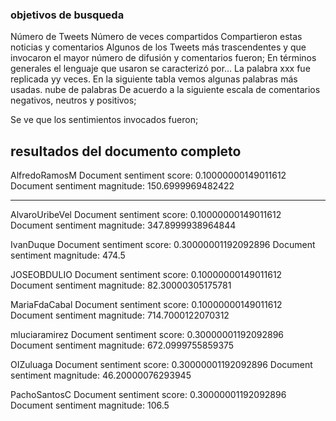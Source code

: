 

### objetivos de busqueda


Número de Tweets
Número de veces compartidos
Compartieron estas noticias y comentarios
Algunos de los Tweets más trascendentes y que invocaron el mayor número de difusión y comentarios fueron;
En términos generales el lenguaje que usaron se caracterizó por…
La palabra xxx fue replicada yy veces. En la siguiente tabla vemos algunas palabras más usadas. nube de palabras
De acuerdo a la siguiente escala de comentarios negativos, neutros y positivos;

Se ve que los sentimientos invocados fueron;


## resultados del documento completo

AlfredoRamosM
Document sentiment score: 0.10000000149011612
Document sentiment magnitude: 150.6999969482422

---

AlvaroUribeVel
Document sentiment score: 0.10000000149011612
Document sentiment magnitude: 347.8999938964844

IvanDuque
Document sentiment score: 0.30000001192092896
Document sentiment magnitude: 474.5

JOSEOBDULIO
Document sentiment score: 0.10000000149011612
Document sentiment magnitude: 82.30000305175781

MariaFdaCabal
Document sentiment score: 0.10000000149011612
Document sentiment magnitude: 714.7000122070312

mluciaramirez
Document sentiment score: 0.30000001192092896
Document sentiment magnitude: 672.0999755859375

OIZuluaga
Document sentiment score: 0.30000001192092896
Document sentiment magnitude: 46.20000076293945

PachoSantosC
Document sentiment score: 0.30000001192092896
Document sentiment magnitude: 106.5


